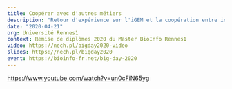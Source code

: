 ```yaml
---
title: Coopérer avec d'autres métiers
description: "Retour d'expérience sur l'iGEM et la coopération entre ingénieurs, biologistes, et designers."
date: "2020-04-21"
org: Université Rennes1
context: Remise de diplômes 2020 du Master BioInfo Rennes1
video: https://nech.pl/bigday2020-video
slides: https://nech.pl/bigday2020
event: https://bioinfo-fr.net/big-day-2020
---
```

https://www.youtube.com/watch?v=un0cFiN65yg
